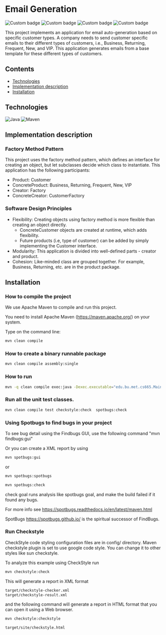 # Email Generation

![Custom badge](https://img.shields.io/badge/build-passing-brightgreen)
![Custom badge](https://img.shields.io/badge/build%20tool-maven-brightgreen)
![Custom badge](https://img.shields.io/badge/code%20analysis%20tools-spotbugs,%20checkstyle-orange)
![Custom badge](https://img.shields.io/badge/test%20framework-JUnit-blue)

This project implements an application for email auto-generation based on specific customer types. A company needs to
send customer specific emails to their different types of customers, i.e., Business, Returning, Frequent, New, and VIP.
This application generates emails from a base template for these different types of customers.

## Contents

- [Technologies](#technologies)
- [Implementation description](#implementation-description)
- [Installation](#installation)

## Technologies

![Java](https://img.shields.io/badge/java-%23ED8B00.svg?style=for-the-badge&logo=java&logoColor=white)
![Maven](	https://img.shields.io/badge/apache_maven-C71A36?style=for-the-badge&logo=apachemaven&logoColor=white)

## Implementation description

### Factory Method Pattern

This project uses the factory method pattern, which 
defines an interface for creating an object, but let subclasses decide which class to instantiate.
This application has the following participants:

- Product: Customer
- ConcreteProduct: Business, Returning, Frequent, New, VIP
- Creator: Factory
- ConcreteCreator: CustomerFactory

### Software Design Principles

- Flexibility: Creating objects using factory method is more flexible than creating an object directly. 
  - ConcreteCustomer objects are created at runtime, which adds flexibility. 
  - Future products (i.e, type of customer) can be added by simply implementing the Customer interface. 
- Modularity: This application is divided into well-defined parts - creator and product.  
- Cohesion: Like-minded class are grouped together. For example, Business, Returning, etc. are in the product package.


## Installation

### How to compile the project

We use Apache Maven to compile and run this project.

You need to install Apache Maven (https://maven.apache.org/)  on your system.

Type on the command line:

```bash
mvn clean compile
```

### How to create a binary runnable package

```bash
mvn clean compile assembly:single
```

### How to run

```bash
mvn -q clean compile exec:java -Dexec.executable="edu.bu.met.cs665.Main" 
```

### Run all the unit test classes.

```bash
mvn clean compile test checkstyle:check  spotbugs:check
```

### Using Spotbugs to find bugs in your project

To see bug detail using the Findbugs GUI, use the following command "mvn findbugs:gui"

Or you can create a XML report by using

```bash
mvn spotbugs:gui 
```

or

```bash
mvn spotbugs:spotbugs
```

```bash
mvn spotbugs:check 
```

check goal runs analysis like spotbugs goal, and make the build failed if it found any bugs.

For more info see
https://spotbugs.readthedocs.io/en/latest/maven.html

SpotBugs https://spotbugs.github.io/ is the spiritual successor of FindBugs.

### Run Checkstyle

CheckStyle code styling configuration files are in config/ directory. Maven checkstyle plugin is set to use google code
style. You can change it to other styles like sun checkstyle.

To analyze this example using CheckStyle run

```bash
mvn checkstyle:check
```

This will generate a report in XML format

```bash
target/checkstyle-checker.xml
target/checkstyle-result.xml
```

and the following command will generate a report in HTML format that you can open it using a Web browser.

```bash
mvn checkstyle:checkstyle
```

```bash
target/site/checkstyle.html
```


